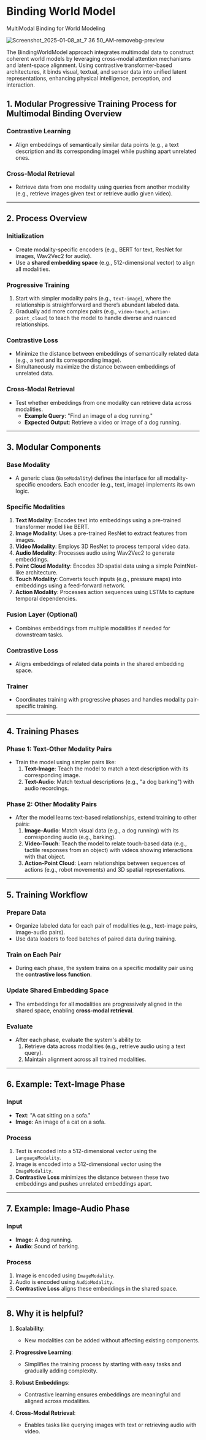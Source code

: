 # Binding World Model
MultiModal Binding for World Modeling

![Screenshot_2025-01-08_at_7 36 50_AM-removebg-preview](https://github.com/user-attachments/assets/42b0dbb8-8ffb-4a25-87d5-37d6025cecf8)


The BindingWorldModel approach integrates multimodal data to construct coherent world models by leveraging cross-modal attention mechanisms and latent-space alignment. Using contrastive transformer-based architectures, it binds visual, textual, and sensor data into unified latent representations,  enhancing physical intelligence, perception, and interaction. 


## 1. Modular Progressive Training Process for Multimodal Binding Overview


### Contrastive Learning
- Align embeddings of semantically similar data points (e.g., a text description and its corresponding image) while pushing apart unrelated ones.

### Cross-Modal Retrieval
- Retrieve data from one modality using queries from another modality (e.g., retrieve images given text or retrieve audio given video).

---

## 2. Process Overview

### Initialization
- Create modality-specific encoders (e.g., BERT for text, ResNet for images, Wav2Vec2 for audio).
- Use a **shared embedding space** (e.g., 512-dimensional vector) to align all modalities.

### Progressive Training
1. Start with simpler modality pairs (e.g., `text-image`), where the relationship is straightforward and there’s abundant labeled data.
2. Gradually add more complex pairs (e.g., `video-touch`, `action-point_cloud`) to teach the model to handle diverse and nuanced relationships.

### Contrastive Loss
- Minimize the distance between embeddings of semantically related data (e.g., a text and its corresponding image).
- Simultaneously maximize the distance between embeddings of unrelated data.

### Cross-Modal Retrieval
- Test whether embeddings from one modality can retrieve data across modalities. 
  - **Example Query**: "Find an image of a dog running."
  - **Expected Output**: Retrieve a video or image of a dog running.

---

## 3. Modular Components

### Base Modality
- A generic class (`BaseModality`) defines the interface for all modality-specific encoders. Each encoder (e.g., text, image) implements its own logic.

### Specific Modalities
1. **Text Modality**: Encodes text into embeddings using a pre-trained transformer model like BERT.
2. **Image Modality**: Uses a pre-trained ResNet to extract features from images.
3. **Video Modality**: Employs 3D ResNet to process temporal video data.
4. **Audio Modality**: Processes audio using Wav2Vec2 to generate embeddings.
5. **Point Cloud Modality**: Encodes 3D spatial data using a simple PointNet-like architecture.
6. **Touch Modality**: Converts touch inputs (e.g., pressure maps) into embeddings using a feed-forward network.
7. **Action Modality**: Processes action sequences using LSTMs to capture temporal dependencies.

### Fusion Layer (Optional)
- Combines embeddings from multiple modalities if needed for downstream tasks.

### Contrastive Loss
- Aligns embeddings of related data points in the shared embedding space.

### Trainer
- Coordinates training with progressive phases and handles modality pair-specific training.

---

## 4. Training Phases

### Phase 1: Text-Other Modality Pairs
- Train the model using simpler pairs like:
  1. **Text-Image**: Teach the model to match a text description with its corresponding image.
  2. **Text-Audio**: Match textual descriptions (e.g., "a dog barking") with audio recordings.

### Phase 2: Other Modality Pairs
- After the model learns text-based relationships, extend training to other pairs:
  1. **Image-Audio**: Match visual data (e.g., a dog running) with its corresponding audio (e.g., barking).
  2. **Video-Touch**: Teach the model to relate touch-based data (e.g., tactile responses from an object) with videos showing interactions with that object.
  3. **Action-Point Cloud**: Learn relationships between sequences of actions (e.g., robot movements) and 3D spatial representations.

---

## 5. Training Workflow

### Prepare Data
- Organize labeled data for each pair of modalities (e.g., text-image pairs, image-audio pairs).
- Use data loaders to feed batches of paired data during training.

### Train on Each Pair
- During each phase, the system trains on a specific modality pair using the **contrastive loss function**.

### Update Shared Embedding Space
- The embeddings for all modalities are progressively aligned in the shared space, enabling **cross-modal retrieval**.

### Evaluate
- After each phase, evaluate the system's ability to:
  1. Retrieve data across modalities (e.g., retrieve audio using a text query).
  2. Maintain alignment across all trained modalities.

---

## 6. Example: Text-Image Phase

### Input
- **Text**: "A cat sitting on a sofa."
- **Image**: An image of a cat on a sofa.

### Process
1. Text is encoded into a 512-dimensional vector using the `LanguageModality`.
2. Image is encoded into a 512-dimensional vector using the `ImageModality`.
3. **Contrastive Loss** minimizes the distance between these two embeddings and pushes unrelated embeddings apart.

---

## 7. Example: Image-Audio Phase

### Input
- **Image**: A dog running.
- **Audio**: Sound of barking.

### Process
1. Image is encoded using `ImageModality`.
2. Audio is encoded using `AudioModality`.
3. **Contrastive Loss** aligns these embeddings in the shared space.

---

## 8. Why it is helpful?

1. **Scalability**:
   - New modalities can be added without affecting existing components.

2. **Progressive Learning**:
   - Simplifies the training process by starting with easy tasks and gradually adding complexity.

3. **Robust Embeddings**:
   - Contrastive learning ensures embeddings are meaningful and aligned across modalities.

4. **Cross-Modal Retrieval**:
   - Enables tasks like querying images with text or retrieving audio with video.
